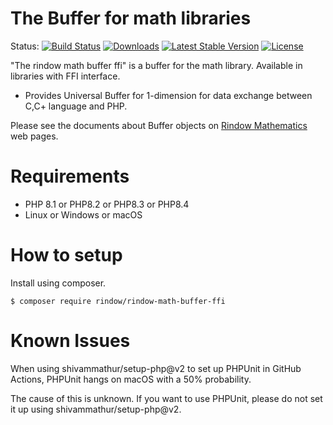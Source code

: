 The Buffer for math libraries
=============================
Status:
[![Build Status](https://github.com/rindow/rindow-math-buffer-ffi/workflows/tests/badge.svg)](https://github.com/rindow/rindow-math-buffer-ffi/actions)
[![Downloads](https://img.shields.io/packagist/dt/rindow/rindow-math-buffer-ffi)](https://packagist.org/packages/rindow/rindow-math-buffer-ffi)
[![Latest Stable Version](https://img.shields.io/packagist/v/rindow/rindow-math-buffer-ffi)](https://packagist.org/packages/rindow/rindow-math-buffer-ffi)
[![License](https://img.shields.io/packagist/l/rindow/rindow-math-buffer-ffi)](https://packagist.org/packages/rindow/rindow-math-buffer-ffi)

"The rindow math buffer ffi" is a buffer for the math library. Available in libraries with FFI interface.

- Provides Universal Buffer for 1-dimension for data exchange between C,C+ language and PHP.


Please see the documents about Buffer objects on [Rindow Mathematics](https://rindow.github.io/mathematics/matrix/arrayobjects.html#buffer-object) web pages.

Requirements
============

- PHP 8.1 or PHP8.2 or PHP8.3 or PHP8.4
- Linux or Windows or macOS

How to setup
============

Install using composer.

```shell
$ composer require rindow/rindow-math-buffer-ffi
```

Known Issues
============
When using shivammathur/setup-php@v2 to set up PHPUnit in GitHub Actions, PHPUnit hangs on macOS with a 50% probability.

The cause of this is unknown.
If you want to use PHPUnit, please do not set it up using shivammathur/setup-php@v2.
